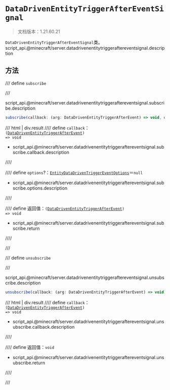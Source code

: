 # `DataDrivenEntityTriggerAfterEventSignal`

> 文档版本：1.21.60.21

`DataDrivenEntityTriggerAfterEventSignal`类。script_api.@minecraft/server.datadrivenentitytriggeraftereventsignal.description

## 方法

/// define
`subscribe`


///

script_api.@minecraft/server.datadrivenentitytriggeraftereventsignal.subscribe.description

```js
subscribe(callback: (arg: DataDrivenEntityTriggerAfterEvent) => void, options?: EntityDataDrivenTriggerEventOptions): (arg: DataDrivenEntityTriggerAfterEvent) => void
```

/// html | div.result
//// define
`callback`：<code>(<a href="../datadrivenentitytriggerafterevent/">DataDrivenEntityTriggerAfterEvent</a>) =&gt; void</code>

- script_api.@minecraft/server.datadrivenentitytriggeraftereventsignal.subscribe.callback.description


////

//// define
`options`?：[`EntityDataDrivenTriggerEventOptions`](./entitydatadriventriggereventoptions.md)＝`null`

- script_api.@minecraft/server.datadrivenentitytriggeraftereventsignal.subscribe.options.description


////

//// define
返回值：<code>(<a href="../datadrivenentitytriggerafterevent/">DataDrivenEntityTriggerAfterEvent</a>) =&gt; void</code>

- script_api.@minecraft/server.datadrivenentitytriggeraftereventsignal.subscribe.return


////

///


/// define
`unsubscribe`


///

script_api.@minecraft/server.datadrivenentitytriggeraftereventsignal.unsubscribe.description

```js
unsubscribe(callback: (arg: DataDrivenEntityTriggerAfterEvent) => void): void
```

/// html | div.result
//// define
`callback`：<code>(<a href="../datadrivenentitytriggerafterevent/">DataDrivenEntityTriggerAfterEvent</a>) =&gt; void</code>

- script_api.@minecraft/server.datadrivenentitytriggeraftereventsignal.unsubscribe.callback.description


////

//// define
返回值：`void`

- script_api.@minecraft/server.datadrivenentitytriggeraftereventsignal.unsubscribe.return


////

///

